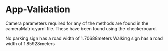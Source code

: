 # App-Validation
Camera parameters required for any of the methods are found in the cameraMatrix.yaml file. These have been found using the checkerboard.


No parking sign has a road width of 1.70688meters
Walking sign has a road width of 1.85928meters
